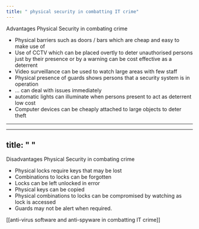 ```yaml
---
title: " physical security in combatting IT crime"
--- 
```

Advantages Physical Security in combating crime

- Physical barriers such as doors / bars which are cheap and easy to make use of
- Use of CCTV which can be placed overtly to deter unauthorised persons just by their presence or by a warning  can be cost effective as a deterrent
- Video surveillance can be used to watch large areas with few staff
- Physical presence of guards  shows persons that a security system is in operation
- ... can deal with issues  immediately
- automatic lights can illuminate when persons present to act as deterrent low cost
- Computer devices can be  cheaply attached to large objects to deter theft

---
---
title: " "
--- 
Disadvantages Physical Security in combating crime
- Physical locks require keys that may be lost 
- Combinations to locks can be forgotten 
- Locks can be left unlocked in error
- Physical keys can be copied 
- Physical combinations to locks can be compromised by watching as lock is accessed
-  Guards may not be alert when required.

[[anti-virus software and anti-spyware in combatting IT crime]]